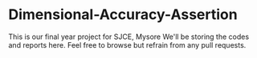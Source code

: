 # Dimensional-Accuracy-Assertion

This is our final year project for SJCE, Mysore
We'll be storing the codes and reports here.
Feel free to browse but refrain from any pull requests.

